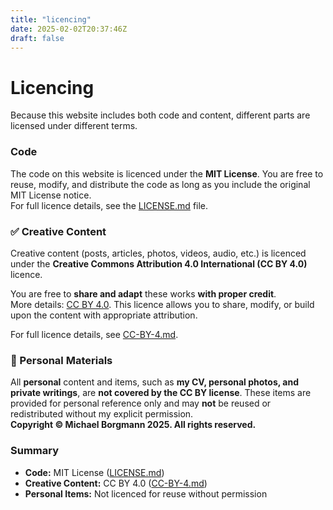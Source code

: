 ```yaml
---
title: "licencing"
date: 2025-02-02T20:37:46Z
draft: false
---
```


# Licencing

Because this website includes both code and content, different parts are licensed under different terms.

### Code

The code on this website is licenced under the **MIT License**. You are free to reuse, modify, and distribute the code as long as you include the original MIT License notice.  
For full licence details, see the [LICENSE.md](https://github.com/michaelborgmann/michaelborgmann.github.io/blob/master/LICENSE.md) file.

### ✅ Creative Content

Creative content (posts, articles, photos, videos, audio, etc.) is licenced under the **Creative Commons Attribution 4.0 International (CC BY 4.0)** licence.

You are free to **share and adapt** these works **with proper credit**.  
More details: [CC BY 4.0](https://creativecommons.org/licences/by/4.0/). This licence allows you to share, modify, or build upon the content with appropriate attribution.

For full licence details, see [CC-BY-4.md](https://github.com/michaelborgmann/michaelborgmann.github.io/blob/master/CC-BY-4.md).

### 🚫 Personal Materials

All **personal** content and items, such as **my CV, personal photos, and private writings**, are **not covered by the CC BY license**. These items are provided for personal reference only and may **not** be reused or redistributed without my explicit permission.  
**Copyright © Michael Borgmann 2025. All rights reserved.**

### Summary

- **Code:** MIT License ([LICENSE.md](https://github.com/michaelborgmann/michaelborgmann.github.io/blob/master/LICENCE.md))
- **Creative Content:** CC BY 4.0 ([CC-BY-4.md](https://github.com/michaelborgmann/michaelborgmann.github.io/blob/master/CC-BY-4.md))
- **Personal Items:** Not licenced for reuse without permission